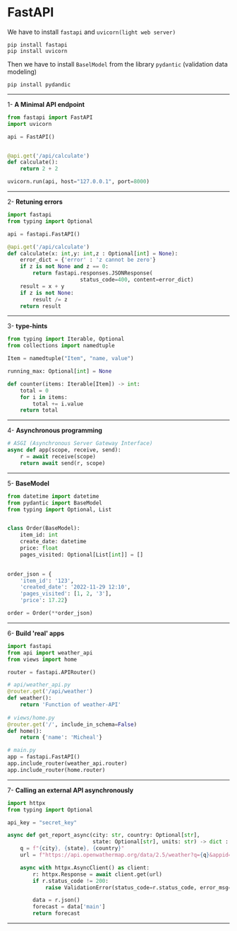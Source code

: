 # FastAPI


We have to install `fastapi` and `uvicorn(light web server)`

```shell
pip install fastapi
pip install uvicorn
```

Then we have to install `BaselModel` from the library  `pydantic` (validation data modeling)

```shell
pip install pydandic
```

***

1- **A Minimal API endpoint**

```python
from fastapi import FastAPI
import uvicorn

api = FastAPI()


@api.get('/api/calculate')
def calculate():
    return 2 + 2

uvicorn.run(api, host="127.0.0.1", port=8000)
```

***

2- **Retuning errors**

```python
import fastapi
from typing import Optional

api = fastapi.FastAPI()

@api.get('/api/calculate')
def calculate(x: int,y: int,z : Optional[int] = None):
    error_dict = {'error' : 'z cannot be zero'}
    if z is not None and z == 0:
        return fastapi.responses.JSONResponse(
                       status_code=400, content=error_dict)
    result = x + y
    if z is not None:
        result /= z
    return result
```

***

3- **type-hints**

```python
from typing import Iterable, Optional
from collections import namedtuple

Item = namedtuple("Item", "name, value")

running_max: Optional[int] = None

def counter(items: Iterable[Item]) -> int:
    total = 0
    for i in items:
        total += i.value
    return total
```
***

4- **Asynchronous programming**

```python
# ASGI (Asynchronous Server Gateway Interface)
async def app(scope, receive, send):
    r = await receive(scope)
    return await send(r, scope)
```
***

5- **BaseModel**

```python
from datetime import datetime
from pydantic import BaseModel
from typing import Optional, List


class Order(BaseModel):
    item_id: int    
    create_date: datetime
    price: float
    pages_visited: Optional[List[int]] = []

    
order_json = {
    'item_id': '123',
    'created_date': '2022-11-29 12:10',
    'pages_visited': [1, 2, '3'],
    'price': 17.22}

order = Order(**order_json)
```

***

6- **Build 'real' apps**

```python
import fastapi
from api import weather_api
from views import home

router = fastapi.APIRouter()

# api/weather_api.py
@router.get('/api/weather')
def weather():
    return 'Function of weather-API'
   
# views/home.py
@router.get('/', include_in_schema=False)
def home():
    return {'name': 'Micheal'}

# main.py
app = fastapi.FastAPI()
app.include_router(weather_api.router)
app.include_router(home.router)
```

***

7- **Calling an external API asynchronously**

```python
import httpx
from typing import Optional

api_key = "secret_key"

async def get_report_async(city: str, country: Optional[str], 
                           state: Optional[str], units: str) -> dict :
    q = f"{city}, {state}, {country}"
    url = f"https://api.openwathermap.org/data/2.5/weather?q={q}&appid={api_key}&units={units}"

    async with httpx.AsyncClient() as client:
        r: httpx.Response = await client.get(url)
        if r.status_code != 200:
            raise ValidationError(status_code=r.status_code, error_msg=r.text)

        data = r.json()
        forecast = data['main']
        return forecast

```

***



